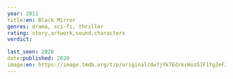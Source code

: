 ```yaml
---
year: 2011
title:en: Black Mirror
genres: drama, sci-fi, thriller
rating: story,artwork,sound,characters
verdict:

last_seen: 2020
date:published: 2020
image:en: https://image.tmdb.org/t/p/original/dw7jYk7EdrkrHozG7F1Yg2eFJTm.jpg
---
```

